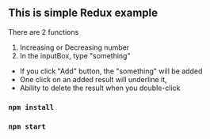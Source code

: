 ## This is simple Redux example

There are 2 functions

1. Increasing or Decreasing number
2. In the inputBox, type "something"
  - If you click "Add" button, the "something" will be added
  - One click on an added result will underline it,
  - Ability to delete the result when you double-click

### `npm install`
### `npm start`


